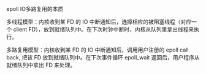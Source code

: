 epoll IO多路复用的本质

多线程模型：内核收到某 FD 的 IO 中断通知后，选择相应的被阻塞线程（对应一个 client FD），放到就绪队列中。在下次时钟中断时，内核从队列里拿出线程来执行。

多路复用模型：内核收到某 FD 的 IO 中断通知后，调用用户注册的 epoll call back, 把该 FD 放到就绪队列中。在下次事件循环 epoll_wait 返回后，用户程序从就绪队列中拿出 FD 来处理。